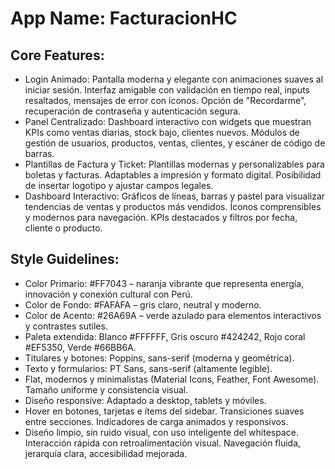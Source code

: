 # **App Name**: FacturacionHC

## Core Features:

- Login Animado: Pantalla moderna y elegante con animaciones suaves al iniciar sesión. Interfaz amigable con validación en tiempo real, inputs resaltados, mensajes de error con íconos. Opción de "Recordarme", recuperación de contraseña y autenticación segura.
- Panel Centralizado: Dashboard interactivo con widgets que muestran KPIs como ventas diarias, stock bajo, clientes nuevos. Módulos de gestión de usuarios, productos, ventas, clientes, y escáner de código de barras.
- Plantillas de Factura y Ticket: Plantillas modernas y personalizables para boletas y facturas. Adaptables a impresión y formato digital. Posibilidad de insertar logotipo y ajustar campos legales.
- Dashboard Interactivo: Gráficos de líneas, barras y pastel para visualizar tendencias de ventas y productos más vendidos. Íconos comprensibles y modernos para navegación. KPIs destacados y filtros por fecha, cliente o producto.

## Style Guidelines:

- Color Primario: #FF7043 – naranja vibrante que representa energía, innovación y conexión cultural con Perú.
- Color de Fondo: #FAFAFA – gris claro, neutral y moderno.
- Color de Acento: #26A69A – verde azulado para elementos interactivos y contrastes sutiles.
- Paleta extendida: Blanco #FFFFFF, Gris oscuro #424242, Rojo coral #EF5350, Verde #66BB6A.
- Titulares y botones: Poppins, sans-serif (moderna y geométrica).
- Texto y formularios: PT Sans, sans-serif (altamente legible).
- Flat, modernos y minimalistas (Material Icons, Feather, Font Awesome). Tamaño uniforme y consistencia visual.
- Diseño responsive: Adaptado a desktop, tablets y móviles.
- Hover en botones, tarjetas e ítems del sidebar. Transiciones suaves entre secciones. Indicadores de carga animados y responsivos.
- Diseño limpio, sin ruido visual, con uso inteligente del whitespace. Interacción rápida con retroalimentación visual. Navegación fluida, jerarquía clara, accesibilidad mejorada.
